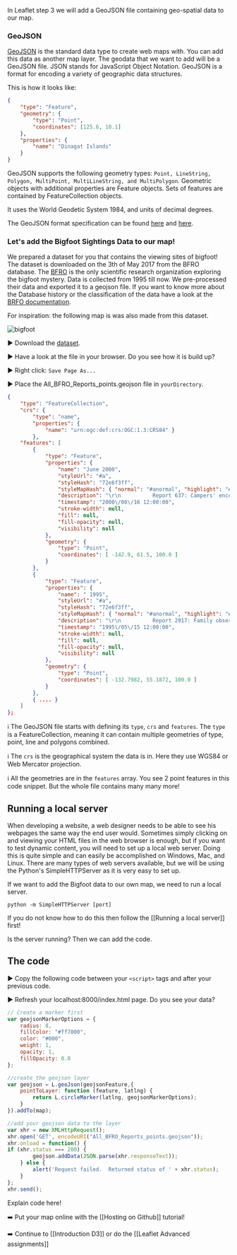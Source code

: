 In Leaflet step 3 we will add a GeoJSON file containing geo-spatial data to our map.

### GeoJSON

[GeoJSON](http://geojson.org/) is the standard data type to create web maps with. You can add this data as another map layer.
The geodata that we want to add will be a GeoJSON file. JSON stands for JavaScript Object Notation. GeoJSON is a format for encoding a variety of geographic data structures.

This is how it looks like:

``` JSON
{
	"type": "Feature",
	"geometry": {
		"type": "Point",
		"coordinates": [125.6, 10.1]
	},
	"properties": {
		"name": "Dinagat Islands"
	}
}
```

GeoJSON supports the following geometry types: `Point, LineString, Polygon, MultiPoint, MultiLineString, and MultiPolygon`. Geometric objects with additional properties are Feature objects. Sets of features are contained by FeatureCollection objects.

It uses the World Geodetic System 1984, and units of decimal degrees.

The GeoJSON format specification can be found [here](http://geojson.org/) and [here](https://tools.ietf.org/html/rfc7946).

### Let's add the Bigfoot Sightings Data to our map!

We prepared a dataset for you that contains the viewing sites of bigfoot! The dataset is downloaded on the 3th of May 2017 from the BFRO database. The [BFRO](https://www.bfro.net/) is the only scientific research organization exploring the bigfoot mystery. Data is collected from 1995 till now. We pre-processed their data and exported it to a geojson file. If you want to know more about the Database history or the classification of the data have a look at the [BRFO documentation](https://www.bfro.net/GDB/classify.asp).


For inspiration: the following map is was also made from this dataset.

![bigfoot](http://thumbnails.visually.netdna-cdn.com/SquatchWatch92YearsofBigfootSightingsintheUSandCanada_523b7482cc497.png)


:arrow_forward: Download the [dataset](https://github.com/NieneB/Webmapping_for_beginners/blob/gh-pages/data/All_BFRO_Reports_points.geojson). 

:arrow_forward: Have a look at the file in your browser. Do you see how it is build up?

:arrow_forward: Right click: `Save Page As...`

:arrow_forward: Place the All_BFRO_Reports_points.geojson file in `yourDirectory`.


```json
{
	"type": "FeatureCollection",
	"crs": { 
		"type": "name", 
		"properties": { 
			"name": "urn:ogc:def:crs:OGC:1.3:CRS84" }
		},
	"features": [
		{
			"type": "Feature",
			"properties": { 
				"name": "June 2000", 
				"styleUrl": "#a", 
				"styleHash": "72e6f3ff", 
				"styleMapHash": { "normal": "#anormal", "highlight": "#ahighlighted" }, 
				"description": "\r\n          Report 637: Campers' encounter just after dark in the Wrangell - St. Elias National Park and PreserveClass A; Cordova-McCarthy CountyClick for details(Location look wrong?)", 
				"timestamp": "2000\/06\/16 12:00:00", 
				"stroke-width": null, 
				"fill": null, 
				"fill-opacity": null, 
				"visibility": null 
			}, 
			"geometry": { 
				"type": "Point", 
				"coordinates": [ -142.9, 61.5, 100.0 ] 
			} 
		},
		{ 
			"type": "Feature", 
			"properties": { 
				"name": " 1995", 
				"styleUrl": "#a", 
				"styleHash": "72e6f3ff", 
				"styleMapHash": { "normal": "#anormal", "highlight": "#ahighlighted" }, 
				"description": "\r\n          Report 2917: Family observes large biped from carClass A; Prince of Wales CountyClick for details(Location look wrong?)", 
				"timestamp": "1995\/05\/15 12:00:00", 
				"stroke-width": null, 
				"fill": null, 
				"fill-opacity": null, 
				"visibility": null 
			}, 
			"geometry": { 
				"type": "Point", 
				"coordinates": [ -132.7982, 55.1872, 100.0 ] 
			} 
		},
		{ .... }
	]
};
```

:information_source: The GeoJSON file starts with defining its `type`, `crs` and `features`. The `type` is a FeatureCollection, meaning it can contain multiple geometries of type, point, line and polygons combined. 

:information_source: The `crs` is the geographical system the data is in. Here they use WGS84 or Web Mercator projection.

:information_source: All the geometries are in the `features` array. You see 2 point features in this code snippet. But the whole file contains many many more! 


## Running a local server

When developing a website, a web designer needs to be able to see his webpages the same way the end user would. Sometimes simply clicking on and viewing your HTML files in the web browser is enough, but if you want to test dynamic content, you will need to set up a local web server. Doing this is quite simple and can easily be accomplished on Windows, Mac, and Linux. There are many types of web servers available, but we will be using the Python's SimpleHTTPServer as it is very easy to set up.

If we want to add the Bigfoot data to our own map, we need to run a local server.

```
python -m SimpleHTTPServer [port]
```
If you do not know how to do this then follow the [[Running a local server]] first!

Is the server running? Then we can add the code.

## The code 

:arrow_forward: Copy the following code between your `<script>` tags and after your previous code.

:arrow_forward: Refresh your localhost:8000/index.html page. Do you see your data?

``` js
// Create a marker first
var geojsonMarkerOptions = {
	radius: 8,
	fillColor: "#ff7800",
	color: "#000",
	weight: 1,
	opacity: 1,
	fillOpacity: 0.8
};

//create the geojson layer
var geojson = L.geoJson(geojsonFeature,{
	pointToLayer: function (feature, latlng) {
		return L.circleMarker(latlng, geojsonMarkerOptions);
	}
}).addTo(map);

//add your geojson data to the layer
var xhr = new XMLHttpRequest();
xhr.open('GET', encodeURI("All_BFRO_Reports_points.geojson"));
xhr.onload = function() {
if (xhr.status === 200) {
		geojson.addData(JSON.parse(xhr.responseText));
	} else {
		alert('Request failed.  Returned status of ' + xhr.status);
	}
};
xhr.send();
```

Explain code here! 

:arrow_right: Put your map online with the [[Hosting on Github]] tutorial!

:arrow_right: Continue to [[Introduction D3]] or do the [[Leaflet Advanced assignments]]


